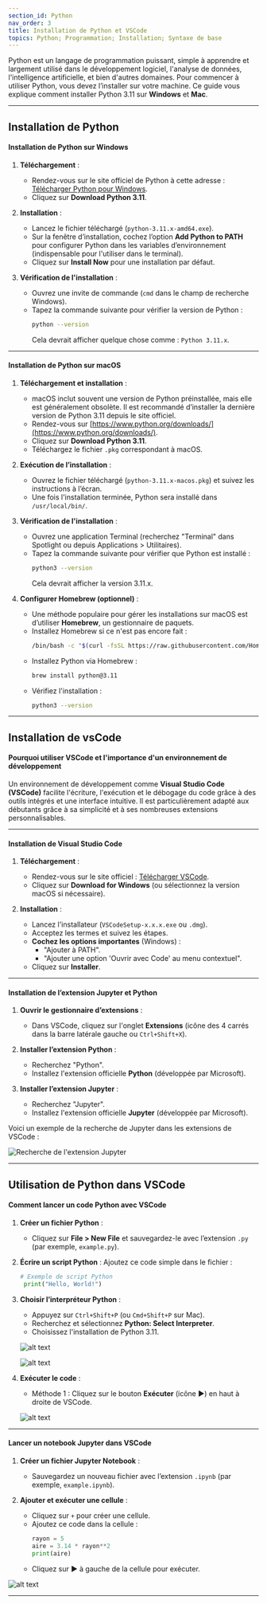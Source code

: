 ```yaml
---
section_id: Python
nav_order: 3
title: Installation de Python et VSCode
topics: Python; Programmation; Installation; Syntaxe de base
---
```


Python est un langage de programmation puissant, simple à apprendre et largement utilisé dans le développement logiciel, l'analyse de données, l'intelligence artificielle, et bien d'autres domaines. Pour commencer à utiliser Python, vous devez l’installer sur votre machine. Ce guide vous explique comment installer Python 3.11 sur **Windows** et **Mac**.

---

## Installation de Python

#### Installation de Python sur Windows

1. **Téléchargement** :
   - Rendez-vous sur le site officiel de Python à cette adresse : [Télécharger Python pour Windows](https://www.python.org/downloads/).
   - Cliquez sur **Download Python 3.11**.

2. **Installation** :
   - Lancez le fichier téléchargé (`python-3.11.x-amd64.exe`).
   - Sur la fenêtre d’installation, cochez l’option **Add Python to PATH** pour configurer Python dans les variables d’environnement (indispensable pour l'utiliser dans le terminal).
   - Cliquez sur **Install Now** pour une installation par défaut.

3. **Vérification de l'installation** :
   - Ouvrez une invite de commande (`cmd` dans le champ de recherche Windows).
   - Tapez la commande suivante pour vérifier la version de Python :
     ```bash
     python --version
     ```
     Cela devrait afficher quelque chose comme : `Python 3.11.x`.

---

#### Installation de Python sur macOS

1. **Téléchargement et installation** :
   - macOS inclut souvent une version de Python préinstallée, mais elle est généralement obsolète. Il est recommandé d’installer la dernière version de Python 3.11 depuis le site officiel.
   - Rendez-vous sur [https://www.python.org/downloads/](https://www.python.org/downloads/).
   - Cliquez sur **Download Python 3.11**.
   - Téléchargez le fichier `.pkg` correspondant à macOS.

2. **Exécution de l’installation** :
   - Ouvrez le fichier téléchargé (`python-3.11.x-macos.pkg`) et suivez les instructions à l’écran.
   - Une fois l'installation terminée, Python sera installé dans `/usr/local/bin/`.

3. **Vérification de l'installation** :
   - Ouvrez une application Terminal (recherchez "Terminal" dans Spotlight ou depuis Applications > Utilitaires).
   - Tapez la commande suivante pour vérifier que Python est installé :
     ```bash
     python3 --version
     ```
     Cela devrait afficher la version 3.11.x.

4. **Configurer Homebrew (optionnel)** :
   - Une méthode populaire pour gérer les installations sur macOS est d’utiliser **Homebrew**, un gestionnaire de paquets.
   - Installez Homebrew si ce n'est pas encore fait :
     ```bash
     /bin/bash -c "$(curl -fsSL https://raw.githubusercontent.com/Homebrew/install/HEAD/install.sh)"
     ```
   - Installez Python via Homebrew :
     ```bash
     brew install python@3.11
     ```
   - Vérifiez l'installation :
     ```bash
     python3 --version
     ```

---

## Installation de vsCode

#### Pourquoi utiliser VSCode et l'importance d'un environnement de développement

Un environnement de développement comme **Visual Studio Code (VSCode)** facilite l'écriture, l'exécution et le débogage du code grâce à des outils intégrés et une interface intuitive. Il est particulièrement adapté aux débutants grâce à sa simplicité et à ses nombreuses extensions personnalisables.

---

#### Installation de Visual Studio Code

1. **Téléchargement** :
   - Rendez-vous sur le site officiel : [Télécharger VSCode](https://code.visualstudio.com/).
   - Cliquez sur **Download for Windows** (ou sélectionnez la version macOS si nécessaire).

2. **Installation** :
   - Lancez l'installateur (`VSCodeSetup-x.x.x.exe` ou `.dmg`).
   - Acceptez les termes et suivez les étapes.
   - **Cochez les options importantes** (Windows) :
     - "Ajouter à PATH".
     - "Ajouter une option 'Ouvrir avec Code' au menu contextuel".
   - Cliquez sur **Installer**.

---

####  Installation de l’extension Jupyter et Python

1. **Ouvrir le gestionnaire d’extensions** :
   - Dans VSCode, cliquez sur l'onglet **Extensions** (icône des 4 carrés dans la barre latérale gauche ou `Ctrl+Shift+X`).

2. **Installer l’extension Python** :
   - Recherchez "Python".
   - Installez l'extension officielle **Python** (développée par Microsoft).

3. **Installer l’extension Jupyter** :
   - Recherchez "Jupyter".
   - Installez l'extension officielle **Jupyter** (développée par Microsoft).


Voici un exemple de la recherche de Jupyter dans les extensions de VSCode :

![Recherche de l'extension Jupyter](images/vscode-extention.png)

---

## Utilisation de Python dans VSCode

#### Comment lancer un code Python avec VSCode

1. **Créer un fichier Python** :
   - Cliquez sur **File > New File** et sauvegardez-le avec l’extension `.py` (par exemple, `example.py`).

2. **Écrire un script Python** :
   Ajoutez ce code simple dans le fichier :
   ```python
   # Exemple de script Python
    print("Hello, World!")
   ```

3. **Choisir l’interpréteur Python** :
   - Appuyez sur `Ctrl+Shift+P` (ou `Cmd+Shift+P` sur Mac).
   - Recherchez et sélectionnez **Python: Select Interpreter**.
   - Choisissez l'installation de Python 3.11.

   ![alt text](images/vscode-interpreteur-1.png)

   ![alt text](images/vscode-interpreteur-2.png)


4. **Exécuter le code** :
   - Méthode 1 : Cliquez sur le bouton **Exécuter** (icône ▶) en haut à droite de VSCode.

   ![alt text](images/vscode-run.png)

---

#### Lancer un notebook Jupyter dans VSCode

1. **Créer un fichier Jupyter Notebook** :
   - Sauvegardez un nouveau fichier avec l’extension `.ipynb` (par exemple, `example.ipynb`).

2. **Ajouter et exécuter une cellule** :
   - Cliquez sur `+` pour créer une cellule.
   - Ajoutez ce code dans la cellule :
     ```python
     rayon = 5
     aire = 3.14 * rayon**2
     print(aire)
     ```
   - Cliquez sur **▶** à gauche de la cellule pour exécuter.
   

![alt text](images/vscode-jupyter.png)

---
